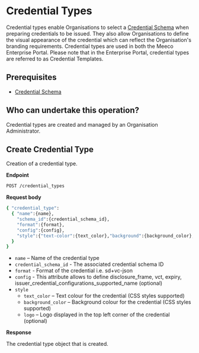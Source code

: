 # Credential Types

Credential types enable Organisations to select a [Credential Schema](credential-schemas.md) when preparing credentials to be issued. They also allow Organisations to define the visual appearance of the credential which can reflect the Organisation's branding requirements. Credential types are used in both the Meeco Enterprise Portal. Please note that in the Enterprise Portal, credential types are referred to as Credential Templates.

## Prerequisites

- [Credential Schema](credential-schemas.md)

## Who can undertake this operation?

Credential types are created and managed by an Organisation Administrator.

## Create Credential Type

Creation of a credential type.

**Endpoint**

```bash
POST /credential_types
```

**Request body**

```bash
{ "credential_type":
  { "name":{name},
    "schema_id":{credential_schema_id},
    "format":{format},
    "config":{config},
    "style":{"text-color":{text_color},"background":{background_color}, "logo": {logo}}    
  }
}
```

- `name` – Name of the credential type
- `credential_schema_id` - The associated credential schema ID
- `format` - Format of the credential i.e. sd+vc-json
- `config` - This attribute allows to define disclosure_frame, vct, expiry, issuer_credential_configurations_supported_name (optional)
- `style`
  - `text_color` – Text colour for the credential (CSS styles supported)
  - `background_color` – Background colour for the credential (CSS styles supported)
  - `logo` – Logo displayed in the top left corner of the credential (optional)

**Response**

The credential type object that is created.
